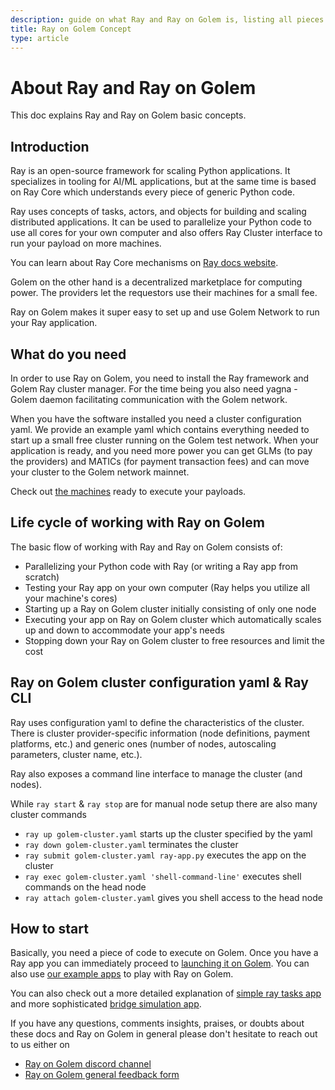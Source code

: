 ```yaml
---
description: guide on what Ray and Ray on Golem is, listing all pieces needed to use them 
title: Ray on Golem Concept
type: article
---
```


# About Ray and Ray on Golem
This doc explains Ray and Ray on Golem basic concepts.

## Introduction

Ray is an open-source framework for scaling Python applications. 
It specializes in tooling for AI/ML applications, but at the same time is based on Ray Core which understands every piece of generic Python code.

Ray uses concepts of tasks, actors, and objects for building and scaling distributed applications.
It can be used to parallelize your Python code to use all cores for your own computer and also offers Ray Cluster interface to run your payload on more machines.

You can learn about Ray Core mechanisms on [Ray docs website](https://docs.ray.io/en/latest/ray-core/walkthrough.html).

Golem on the other hand is a decentralized marketplace for computing power. The providers let the requestors use their machines for a small fee.

Ray on Golem makes it super easy to set up and use Golem Network to run your Ray application.

## What do you need

In order to use Ray on Golem, you need to install the Ray framework and Golem Ray cluster manager.
For the time being you also need yagna - Golem daemon facilitating communication with the Golem network.

When you have the software installed you need a cluster configuration yaml. We provide an example yaml which contains everything needed to start up a small free cluster running on the Golem test network.
When your application is ready, and you need more power you can get GLMs (to pay the providers) and MATICs (for payment transaction fees) and can move your cluster to the Golem network mainnet.

Check out [the machines](https://stats.golem.network/network/providers/online) ready to execute your payloads.

## Life cycle of working with Ray on Golem

The basic flow of working with Ray and Ray on Golem consists of:

- Parallelizing your Python code with Ray (or writing a Ray app from scratch)
- Testing your Ray app on your own computer (Ray helps you utilize all your machine's cores)
- Starting up a Ray on Golem cluster initially consisting of only one node
- Executing your app on Ray on Golem cluster which automatically scales up and down to accommodate your app's needs
- Stopping down your Ray on Golem cluster to free resources and limit the cost

## Ray on Golem cluster configuration yaml & Ray CLI

Ray uses configuration yaml to define the characteristics of the cluster.
There is cluster provider-specific information (node definitions, payment platforms, etc.) and generic ones (number of nodes, autoscaling parameters, cluster name, etc.).

Ray also exposes a command line interface to manage the cluster (and nodes).

While `ray start` & `ray stop` are for manual node setup there are also many cluster commands
- `ray up golem-cluster.yaml` starts up the cluster specified by the yaml
- `ray down golem-cluster.yaml` terminates the cluster
- `ray submit golem-cluster.yaml ray-app.py` executes the app on the cluster
- `ray exec golem-cluster.yaml 'shell-command-line'` executes shell commands on the head node
- `ray attach golem-cluster.yaml` gives you shell access to the head node

## How to start

Basically, you need a piece of code to execute on Golem. Once you have a Ray app you can immediately proceed to [launching it on Golem](/docs/creators/ray/setup-tutorial).
You can also use [our example apps](https://github.com/golemfactory/golem-ray/tree/main/examples) to play with Ray on Golem. 

You can also check out a more detailed explanation of [simple ray tasks app](/docs/creators/ray/basic-ray-tasks-usage-tutorial) and more sophisticated [bridge simulation app](/docs/creators/ray/practical-bridge-simulation-tutorial).

If you have any questions, comments insights, praises, or doubts about these docs and Ray on Golem in general please don't hesitate to reach out to us either on
- [Ray on Golem discord channel](https://discord.com/channels/684703559954333727/1136986696907505775)
- [Ray on Golem general feedback form](TODO)


